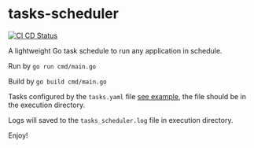 # tasks-scheduler

[![CI CD Status](https://github.com/haimkastner/tasks-scheduler/workflows/Tasks%20Scheduler%20CI%20CD/badge.svg?branch=main)](https://github.com/haimkastner/tasks-scheduler/actions)

A lightweight Go task schedule to run any application in schedule. 

Run by `go run cmd/main.go`

Build by `go build cmd/main.go`

Tasks configured by the `tasks.yaml` file [see example](./tasks.yaml), the file should be in the execution directory.

Logs will saved to the `tasks_scheduler.log`  file in execution directory.

Enjoy!

